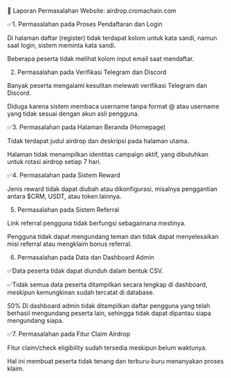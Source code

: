 🧾 Laporan Permasalahan Website: airdrop.cromachain.com

✅1. Permasalahan pada Proses Pendaftaran dan Login

Di halaman daftar (register) tidak terdapat kolom untuk kata sandi, namun saat login, sistem meminta kata sandi.

Beberapa peserta tidak melihat kolom input email saat mendaftar.


2. Permasalahan pada Verifikasi Telegram dan Discord

Banyak peserta mengalami kesulitan melewati verifikasi Telegram dan Discord.

Diduga karena sistem membaca username tanpa format @ atau username yang tidak sesuai dengan akun asli pengguna.


✅3. Permasalahan pada Halaman Beranda (Homepage)

Tidak terdapat judul airdrop dan deskripsi pada halaman utama.

Halaman tidak menampilkan identitas campaign aktif, yang dibutuhkan untuk rotasi airdrop setiap 7 hari.


✅4. Permasalahan pada Sistem Reward

Jenis reward tidak dapat diubah atau dikonfigurasi, misalnya penggantian antara $CRM, USDT, atau token lainnya.


5. Permasalahan pada Sistem Referral

Link referral pengguna tidak berfungsi sebagaimana mestinya.

Pengguna tidak dapat mengundang teman dan tidak dapat menyelesaikan misi referral atau mengklaim bonus referral.


6. Permasalahan pada Data dan Dashboard Admin

✅Data peserta tidak dapat diunduh dalam bentuk CSV.

✅Tidak semua data peserta ditampilkan secara lengkap di dashboard, meskipun kemungkinan sudah tercatat di database.

50% Di dashboard admin tidak ditampilkan daftar pengguna yang telah berhasil mengundang peserta lain, sehingga tidak dapat dipantau siapa mengundang siapa.


✅7. Permasalahan pada Fitur Claim Airdrop

Fitur claim/check eligibility sudah tersedia meskipun belum waktunya.

Hal ini membuat peserta tidak tenang dan terburu-buru menanyakan proses klaim.